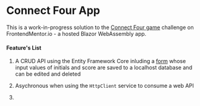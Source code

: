 # Connect Four App

This is a work-in-progress solution to the [Connect Four game](https://www.frontendmentor.io/challenges/connect-four-game-6G8QVH923s/hub/connect-four-game-64jxPwTzw3 "Frontend Mentor | Connect Four game hub") challenge on FrontendMentor.io - a hosted Blazor WebAssembly app.

#### Feature's List

1. A CRUD API using the Entity Framework Core inluding a [form](https://ajhughesdev.githubio/ConnectFourApp) whose input values of initials and score are saved to a localhost database and can be edited and deleted 

2. Asychronous when using the `HttpClient` service to consume a web API

3. 
